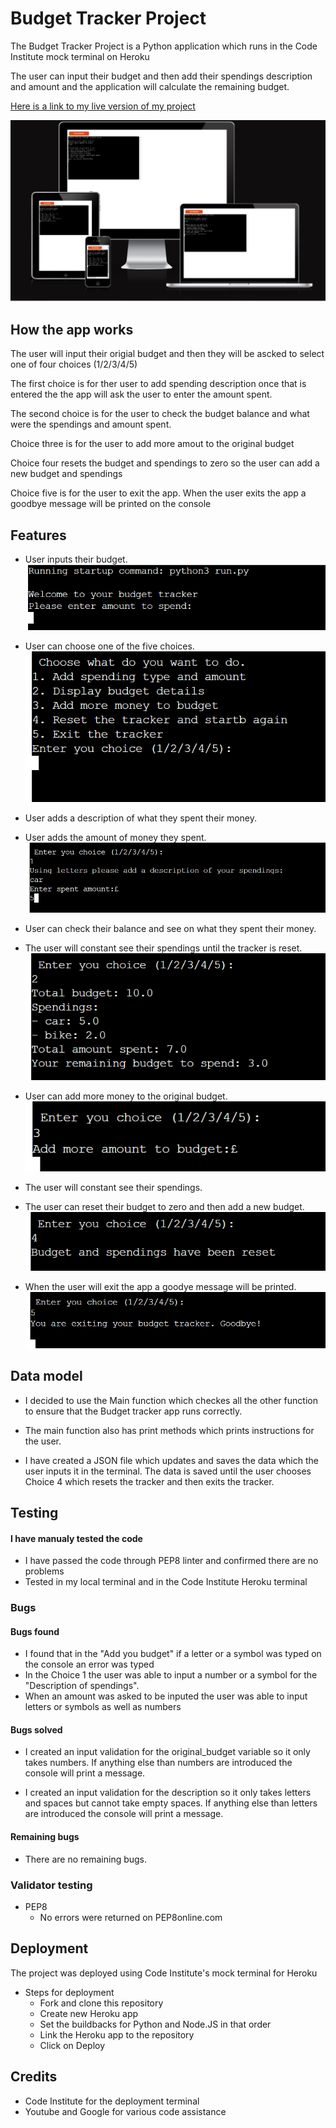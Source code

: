 # Budget Tracker Project

The Budget Tracker Project is a Python application which runs in the Code Institute mock terminal on Heroku

The user can input their budget and then add their spendings description and amount and the application will calculate the remaining budget. 

[Here is a link to my live version of my project](https://budget-tracker-project-f6f2ed2617c9.herokuapp.com/)

![Responsive view of Budget tracker](testing/devices.png)

## How the app works
The user will input their origial budget and then they will be ascked to select one of four choices (1/2/3/4/5)

The first choice is for ther user to add spending description once that is entered the the app will ask the user to enter the amount spent. 

The second choice is for the user to check the budget balance and what were the spendings and amount spent. 

Choice three is for the user to add more amout to the original budget

Choice four resets the budget and spendings to zero so the user can add a new budget and spendings

Choice five is for the user to exit the app. When the user exits the app a goodbye message will be printed on the console


## Features
- User inputs their budget.
![Input budget](testing/add-amount-to-spend.png)

- User can choose one of the five choices.
![The five choices](testing/choose-option.png)

- User adds a description of what they spent their money.
- User adds the amount of money they spent.
![Choice one](testing/choice-one.png)

- User can check their balance and see on what they spent their money.
- The user will constant see their spendings until the tracker is reset.
![Choice two](testing/choice-two.png)

- User can add more money to the original budget.
![Choice three](testing/choice-three.png)

- The user will constant see their spendings.

- The user can reset their budget to zero and then add a new budget.
![Choice four](testing/choice-four.png)

- When the user will exit the app a goodye message will be printed.
![Choice five](testing/choice-five.png)

## Data model

- I decided to use the Main function which checkes all the other function to ensure that the Budget tracker app runs correctly. 

- The main function also has print methods which prints instructions for the user. 

- I have created a JSON file which updates and saves the data which the user inputs it in the terminal. The data is saved until the user chooses Choice 4 which resets the tracker and then exits the tracker. 

## Testing

#### I have manualy tested the code

- I have passed the code through PEP8 linter and confirmed there are no problems
- Tested in my local terminal and in the Code Institute Heroku terminal

### Bugs

#### Bugs found

- I found that in the "Add you budget" if a letter or a symbol was typed on the console an error was typed
- In the Choice 1 the user was able to input a number or a symbol for the "Description of spendings".
- When an amount was asked to be inputed the user was able to input letters or symbols as well as numbers

#### Bugs solved

- I created an input validation for the original_budget variable so it only takes numbers. If anything else than numbers are introduced the console will print a message.

- I created an input validation for the description so it only takes letters and spaces but cannot take empty spaces. If anything else than letters are introduced the console will print a message.

#### Remaining bugs

- There are no remaining bugs.

### Validator testing

- PEP8
    - No errors were returned on PEP8online.com

## Deployment

The project was deployed using Code Institute's mock terminal for Heroku 
- Steps for deployment
    - Fork and clone this repository
    - Create new Heroku app
    - Set the buildbacks for Python and Node.JS in that order 
    - Link the Heroku app to the repository
    - Click on Deploy

## Credits
- Code Institute for the deployment terminal
- Youtube and Google for various code assistance 
